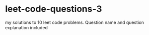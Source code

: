 # leet-code-questions-3
 my solutions to 10 leet code problems. Question name and question explanation included
